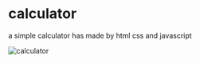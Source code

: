 # calculator
a simple calculator has made by html css and javascript


![calculator](https://github.com/mahla22/calculator/assets/115842700/3fa1f823-d6a5-41e2-9641-9b6ebd750026)
